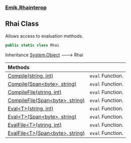 ### [Emik.Rhainterop](Emik.Rhainterop.md 'Emik.Rhainterop')

## Rhai Class

Allows access to evaluation methods.

```csharp
public static class Rhai
```

Inheritance [System.Object](https://docs.microsoft.com/en-us/dotnet/api/System.Object 'System.Object') &#129106; Rhai

| Methods | |
| :--- | :--- |
| [Compile(string, int)](Rhai.Compile.O1wf5aY4/PXqJphUVuJDGQ.md 'Emik.Rhainterop.Rhai.Compile(string, int)') | `eval` Function. |
| [Compile(Span&lt;byte&gt;, string)](Rhai.Compile.UrUkLucQSwgHswoqCZkwRQ.md 'Emik.Rhainterop.Rhai.Compile(System.Span<byte>, string)') | `eval` Function. |
| [CompileFile(string, int)](Rhai.CompileFile.9qLZ+Z078fT3c+qgktBYaA.md 'Emik.Rhainterop.Rhai.CompileFile(string, int)') | `eval` Function. |
| [CompileFile(Span&lt;byte&gt;, string)](Rhai.CompileFile.Q4ydBwSAqpkkHrK5FenYew.md 'Emik.Rhainterop.Rhai.CompileFile(System.Span<byte>, string)') | `eval` Function. |
| [Eval&lt;T&gt;(string, int)](Rhai.Eval.aHyZJaHnzYiGG5zr2XIwdw.md 'Emik.Rhainterop.Rhai.Eval<T>(string, int)') | `eval` Function. |
| [Eval&lt;T&gt;(Span&lt;byte&gt;, string)](Rhai.Eval.2oUzidvL2K3aAlsvEqx9Rw.md 'Emik.Rhainterop.Rhai.Eval<T>(System.Span<byte>, string)') | `eval` Function. |
| [EvalFile&lt;T&gt;(string, int)](Rhai.EvalFile.WdDOPUygH50+aPPgm2buag.md 'Emik.Rhainterop.Rhai.EvalFile<T>(string, int)') | `eval` Function. |
| [EvalFile&lt;T&gt;(Span&lt;byte&gt;, string)](Rhai.EvalFile.UgdmrlGFhPIsC7H83xQcmw.md 'Emik.Rhainterop.Rhai.EvalFile<T>(System.Span<byte>, string)') | `eval` Function. |
